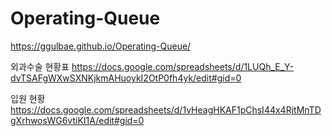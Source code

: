 # Operating-Queue

https://ggulbae.github.io/Operating-Queue/

외과수술 현황표 https://docs.google.com/spreadsheets/d/1LUQh_E_Y-dvTSAFgWXwSXNKjkmAHuoykI2OtP0fh4yk/edit#gid=0

입원 현황 https://docs.google.com/spreadsheets/d/1vHeagHKAF1pChsI44x4RjtMnTDgXrhwosWG6vtiKI1A/edit#gid=0
